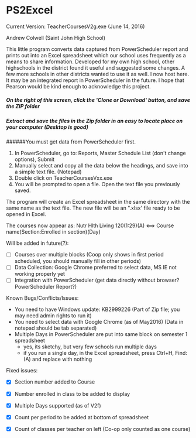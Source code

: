 # PS2Excel

Current Version: TeacherCoursesV2g.exe (June 14, 2016)

Andrew Colwell (Saint John High School)

This little program converts data captured from PowerScheduler report and prints out into an Excel spreadsheet which our school uses frequently as a means to share information. Developed for my own high school, other highschools in the district found it useful and suggested some changes. A few more schools in other districts wanted to use it as well. I now host here. It may be an integrated report in PowerScheduler in the future. I hope that Pearson would be kind enough to acknowledge this project.

##### On the right of this screen, click the 'Clone or Download' button, and save the ZIP folder
##### Extract and save the files in the Zip folder in an easy to locate place on your computer (Desktop is good)

######You must get data from PowerScheduler first.
  1. In PowerScheduler, go to: Reports, Master Schedule List (don't change options), Submit
  2. Manually select and copy all the data below the headings, and save into a simple text file. (Notepad)
  3. Double click on TeacherCoursesVxx.exe
  4. You will be prompted to open a file. Open the text file you previously saved.

The program will create an Excel spreadsheet in the same directory with the same name as the text file.
The new file will be an ".xlsx' file ready to be opened in Excel.

The courses now appear as:
Nutr Hlth Living 120(1:29)(A)  <==>  Course name(Section:Enrolled in section)(Day)

Will be added in future(?):
- [ ] Courses over multiple blocks (Coop only shows in first period scheduled, you should manually fill in other periods)
- [ ] Data Collection: Google Chrome preferred to select data, MS IE not working properly yet
- [ ] Integration with PowerScheduler (get data directly without browser? PowerScheduler Report?)

Known Bugs/Conflicts/Issues:
  * You need to have Windows update: KB2999226 (Part of Zip file; you may need admin rights to run it)
  * You need to select data with Google Chrome (as of May2016) (Data in notepad should be tab separated)
  * Multiple Days in PowerScheduler are put into same block on semester 1 spreadsheet
    - yes, its sketchy, but very few schools run multiple days
    - if you run a single day, in the Excel spreadsheet, press Ctrl+H, Find: (A) and replace with nothing 

Fixed issues:
- [x] Section number added to Course 
- [x] Number enrolled in class to be added to display
- [x] Multiple Days supported (as of V2f)
- [x] Count per period to be added at bottom of spreadsheet
- [x] Count of classes per teacher on left (Co-op only counted as one course)

